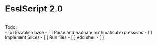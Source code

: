 # EsslScript 2.0
<br>
Todo:
<br>
- [x] Establish base
- [ ] Parse and evaluate mathmatical expressions
- [ ] Implement Slices
- [ ] Run files
- [ ] Add shell
- [ ] 
